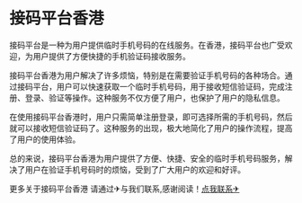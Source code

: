 # 接码平台香港

接码平台是一种为用户提供临时手机号码的在线服务。在香港，接码平台也广受欢迎，为用户提供了方便快捷的手机验证码接收服务。

接码平台香港为用户解决了许多烦恼，特别是在需要验证手机号码的各种场合。通过接码平台，用户可以快速获取一个临时手机号码，用于接收短信验证码，完成注册、登录、验证等操作。这种服务不仅方便了用户，也保护了用户的隐私信息。

在使用接码平台香港时，用户只需简单注册登录，即可选择所需的手机号码，然后就可以接收短信验证码了。这种服务的出现，极大地简化了用户的操作流程，提高了用户的使用体验。

总的来说，接码平台香港为用户提供了方便、快捷、安全的临时手机号码服务，解决了用户在验证手机号码时的烦恼，受到了广大用户的欢迎和好评。

更多关于接码平台香港 请通过✈与我们联系,感谢阅读！[点我联系✈](https://cdn.G208.com)